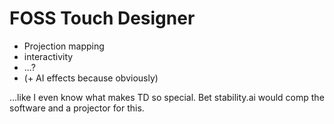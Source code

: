 # FOSS Touch Designer

* Projection mapping
* interactivity
* ...?
* (+ AI effects because obviously)

...like I even know what makes TD so special. Bet stability.ai would comp the software and a projector for this.

